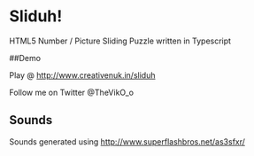 # Sliduh!
HTML5 Number / Picture Sliding Puzzle written in Typescript

##Demo

Play @ http://www.creativenuk.in/sliduh

Follow me on Twitter @TheVikO_o

## Sounds

Sounds generated using http://www.superflashbros.net/as3sfxr/
